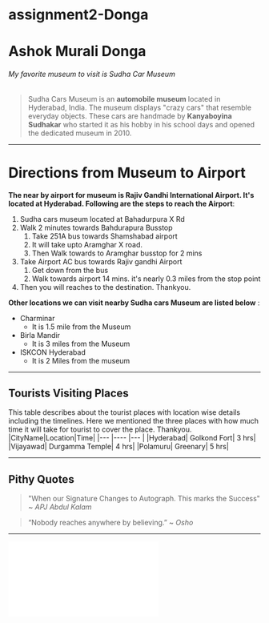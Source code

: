 # assignment2-Donga

# Ashok Murali Donga
###### My favorite museum to visit is Sudha Car Museum
> Sudha Cars Museum is an **automobile museum** located in Hyderabad, India. The museum displays "crazy cars" that resemble everyday objects. These cars are handmade by __Kanyaboyina Sudhakar__ who started it as his hobby in his school days and opened the dedicated museum in 2010.

-----
# Directions from Museum to Airport
 **The near by airport for museum is Rajiv Gandhi International Airport. It's located at Hyderabad. Following are the steps to reach the Airport**: 
1. Sudha cars museum located at Bahadurpura X Rd
2. Walk 2 minutes towards Bahdurapura Busstop
    1. Take 251A bus towards Shamshabad airport
    7. It will take upto Aramghar X road.
    6. Then Walk towards to Aramghar busstop for 2 mins
3. Take Airport AC bus towards Rajiv gandhi Airport
    1. Get down from the bus
    2. Walk towards airport 14 mins. it's nearly 0.3 miles from the stop point
4. Then you will reaches to the destination. Thankyou.

**Other locations we can visit nearby Sudha cars Museum are listed below** : 
* Charminar
    - It is 1.5 mile from the Museum
* Birla Mandir
    - It is 3 miles from the Museum
* ISKCON Hyderabad
    - It is 2 Miles from the museum

****
## Tourists Visiting Places
This table describes about the tourist places with location wise details including the timelines. Here we mentioned the three places with how much time it will take for tourist to cover the place. Thankyou.                                       
|CityName|Location|Time|
|---     |----    |--- |
|Hyderabad| Golkond Fort| 3 hrs|
|Vijayawad| Durgamma Temple| 4 hrs|
|Polamuru|  Greenary| 5 hrs|

----
## Pithy Quotes

> "When our Signature Changes to Autograph. This marks the Success" ~ *APJ Abdul Kalam*

> “Nobody reaches anywhere by believing.” ~ *Osho*


 

****
![AboutMe](AboutMe.md)

